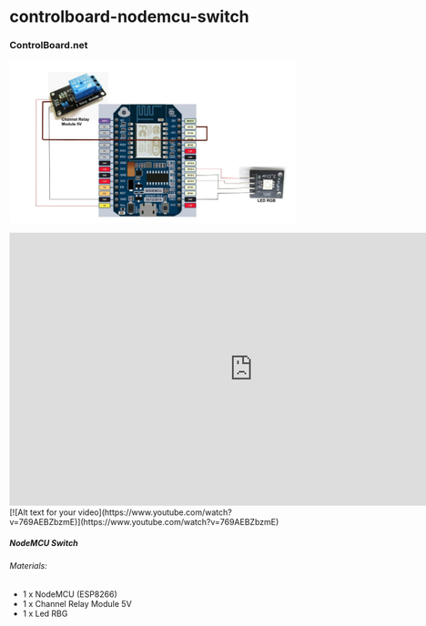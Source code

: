 # controlboard-nodemcu-switch
### ControlBoard.net

![alt tag](https://github.com/tribaltronik/controlboard-nodemcu-switch/blob/master/img/ControlBoardNodeMCUSwitch.jpg)


<iframe width="854" height="480" src="https://www.youtube.com/watch?v=769AEBZbzmE" frameborder="0" allowfullscreen></iframe>
[![Alt text for your video](https://www.youtube.com/watch?v=769AEBZbzmE)](https://www.youtube.com/watch?v=769AEBZbzmE)

##### NodeMCU Switch
###### Materials:
- 1 x NodeMCU (ESP8266)
- 1 x Channel Relay Module 5V
- 1 x Led RBG
